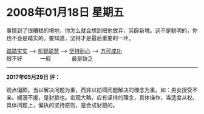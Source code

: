 # 2008年01月18日 星期五

事情到了很糟糕的境地，你怎么就会想到把他放弃，另辟新境。这不是聪明的，你也不会是踏实的。要知道，坚持才是最后重要的一环。

<u>踏踏实实</u> -->  <u>机智聪慧</u>  -->  <u>坚持耐心</u>  -->  <u>方可成功</u>  
很不好 &nbsp; &nbsp; &nbsp; &nbsp; &nbsp; &nbsp;一般 &nbsp; &nbsp; &nbsp; &nbsp; &nbsp; &nbsp; &nbsp;最是缺乏


---
**2017年05月29日 评：**

观点偏颇。当以解决问题为重，而非以妨碍问题解决的理念为重。如：男女授受不亲。嫂溺不援，是豺狼也。宏观大略，应有坚持的理念，具体操作，当适度从权。具体问题上，偏执的坚持原则，是会成豺狼的。